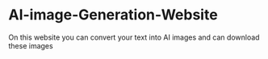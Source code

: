 # AI-image-Generation-Website
On this website you can convert your text into AI images and can download these images
